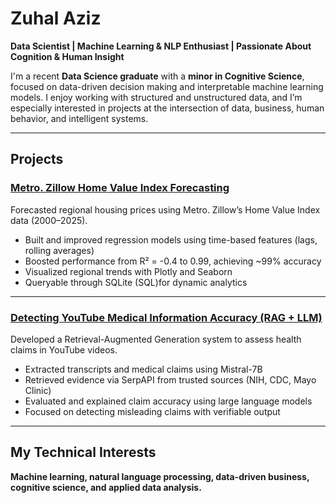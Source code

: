 # Zuhal Aziz

**Data Scientist | Machine Learning & NLP Enthusiast | Passionate About Cognition & Human Insight**

I'm a recent **Data Science graduate** with a **minor in Cognitive Science**, focused on data-driven decision making and interpretable machine learning models. I enjoy working with structured and unstructured data, and I’m especially interested in projects at the intersection of data, business, human behavior, and intelligent systems.

---

##  Projects

### [Metro. Zillow Home Value Index Forecasting](https://github.com/ZuhalA/ZillowHomeValueIndex_prediction)
Forecasted regional housing prices using Metro. Zillow’s Home Value Index data (2000–2025).  
- Built and improved regression models using time-based features (lags, rolling averages)  
- Boosted performance from R² = -0.4 to 0.99, achieving ~99% accuracy  
- Visualized regional trends with Plotly and Seaborn  
- Queryable through SQLite (SQL)for dynamic analytics  

---

### [Detecting YouTube Medical Information Accuracy (RAG + LLM)](https://github.com/ZuhalA/FactChecking_YouTubeMedicalVideos)
Developed a Retrieval-Augmented Generation system to assess health claims in YouTube videos.  
- Extracted transcripts and medical claims using Mistral-7B  
- Retrieved evidence via SerpAPI from trusted sources (NIH, CDC, Mayo Clinic)  
- Evaluated and explained claim accuracy using large language models  
- Focused on detecting misleading claims with verifiable output

---

## My Technical Interests
**Machine learning, natural language processing, data-driven business, cognitive science, and applied data analysis.**


